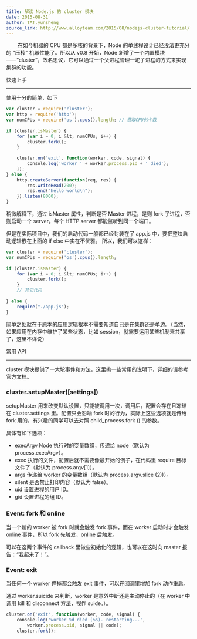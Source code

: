 ```yaml
---
title: 解读 Node.js 的 cluster 模块
date: 2015-08-31
author: TAT.yunsheng
source_link: http://www.alloyteam.com/2015/08/nodejs-cluster-tutorial/
---
```


<!-- {% raw %} - for jekyll -->

        在如今机器的 CPU 都是多核的背景下，Node 的单线程设计已经没法更充分的 "压榨" 机器性能了。所以从 v0.8 开始，Node 新增了一个内置模块 ——“cluster”，故名思议，它可以通过一个父进程管理一坨子进程的方式来实现集群的功能。

快速上手  

* * *

使用十分的简单，如下

```javascript
var cluster = require('cluster');
var http = require('http');
var numCPUs = require('os').cpus().length; // 获取CPU的个数
 
if (cluster.isMaster) {
    for (var i = 0; i &lt; numCPUs; i++) {
        cluster.fork();
    }
 
    cluster.on('exit', function(worker, code, signal) {
        console.log('worker ' + worker.process.pid + ' died');
    });
} else {
    http.createServer(function(req, res) {
        res.writeHead(200);
        res.end("hello world\n");
    }).listen(8000);
}
```

稍微解释下，通过 isMaster 属性，判断是否 Master 进程，是则 fork 子进程，否则启动一个 server。每个 HTTP server 都能监听到同一个端口。

但是在实际项目中，我们的启动代码一般都已经封装在了 app.js 中，要把整块启动逻辑嵌在上面的 if else 中实在不优雅。 所以，我们可以这样：

```javascript
var cluster = require('cluster');
var numCPUs = require('os').cpus().length;
 
if (cluster.isMaster) {
    for (var i = 0; i &lt; numCPUs; i++) {
        cluster.fork();
    }
    // 其它代码
    
} else {
    require("./app.js");
}
```

简单之处就在于原本的应用逻辑根本不需要知道自己是在集群还是单边。（当然，如果应用在内存中维护了某些状态，比如 session，就需要运用某些机制来共享了，这里不详说）

常用 API  

* * *

cluster 模块提供了一大坨事件和方法，这里挑一些常用的说明下，详细的请参考官方文档。

### cluster.setupMaster(\[settings])

setupMaster 用来改变默认设置，只能被调用一次，调用后，配置会存在且冻结在 cluster.settings 里。配置只会影响 fork 时的行为，实际上这些选项就是传给 fork 用的，有兴趣的同学可以去对照 child_process.fork () 的参数。

具体有如下选项：

-   execArgv Node 执行时的变量数组，传递给 node（默认为 process.execArgv）。
-   exec 执行的文件，配置后就不需要像最开始的例子，在代码里 require 目标文件了（默认为 process.argv\[1]）。
-   args 传递给 worker 的变量数组（默认为 process.argv.slice (2))）。
-   silent 是否禁止打印内容（默认为 false）。
-   uid 设置进程的用户 ID。
-   gid 设置进程的组 ID。

### Event: fork 和 online

当一个新的 worker 被 fork 时就会触发 fork 事件，而在 worker 启动时才会触发 online 事件，所以 fork 先触发，online 后触发。

可以在这两个事件的 callback 里做些初始化的逻辑，也可以在这时向 master 报告：“我起来了！”。

### Event: exit

当任何一个 worker 停掉都会触发 exit 事件，可以在回调里增加 fork 动作重启。

通过 worker.suicide 来判断，worker 是意外中断还是主动停止的（在 worker 中调用 kill 和 disconnect 方法，视作 suide。）。

```javascript
cluster.on('exit', function(worker, code, signal) {
    console.log('worker %d died (%s). restarting...',
        worker.process.pid, signal || code);
    cluster.fork();
```


<!-- {% endraw %} - for jekyll -->